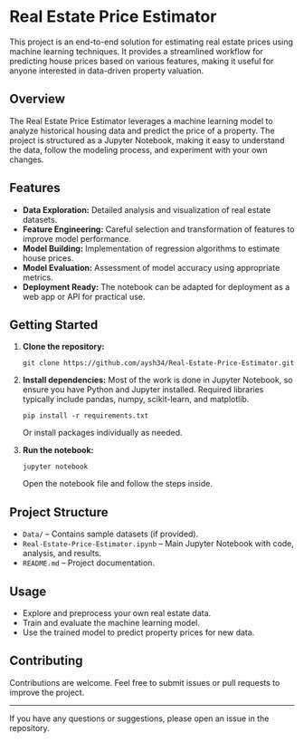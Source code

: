 # Real Estate Price Estimator

This project is an end-to-end solution for estimating real estate prices using machine learning techniques. It provides a streamlined workflow for predicting house prices based on various features, making it useful for anyone interested in data-driven property valuation.

## Overview

The Real Estate Price Estimator leverages a machine learning model to analyze historical housing data and predict the price of a property. The project is structured as a Jupyter Notebook, making it easy to understand the data, follow the modeling process, and experiment with your own changes.

## Features

- **Data Exploration:** Detailed analysis and visualization of real estate datasets.
- **Feature Engineering:** Careful selection and transformation of features to improve model performance.
- **Model Building:** Implementation of regression algorithms to estimate house prices.
- **Model Evaluation:** Assessment of model accuracy using appropriate metrics.
- **Deployment Ready:** The notebook can be adapted for deployment as a web app or API for practical use.

## Getting Started

1. **Clone the repository:**
   ```
   git clone https://github.com/aysh34/Real-Estate-Price-Estimator.git
   ```
2. **Install dependencies:**
   Most of the work is done in Jupyter Notebook, so ensure you have Python and Jupyter installed. Required libraries typically include pandas, numpy, scikit-learn, and matplotlib.
   ```
   pip install -r requirements.txt
   ```
   Or install packages individually as needed.

3. **Run the notebook:**
   ```
   jupyter notebook
   ```
   Open the notebook file and follow the steps inside.

## Project Structure

- `Data/` – Contains sample datasets (if provided).
- `Real-Estate-Price-Estimator.ipynb` – Main Jupyter Notebook with code, analysis, and results.
- `README.md` – Project documentation.

## Usage

- Explore and preprocess your own real estate data.
- Train and evaluate the machine learning model.
- Use the trained model to predict property prices for new data.

## Contributing

Contributions are welcome. Feel free to submit issues or pull requests to improve the project.

---

If you have any questions or suggestions, please open an issue in the repository.

